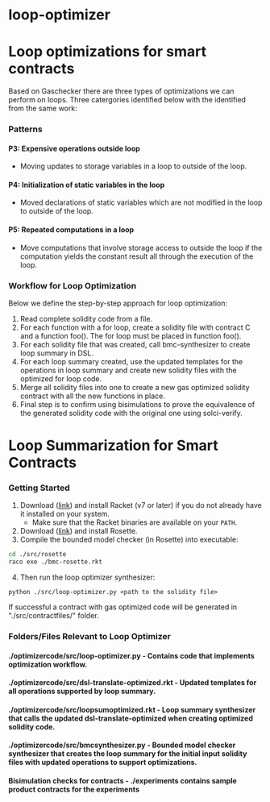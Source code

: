 # loop-optimizer
# Loop optimizations for smart contracts

Based on Gaschecker there are three types of optimizations we can perform on loops. Three catergories identified below with the identified from the same work: 

### Patterns

#### P3: Expensive operations outside loop

- Moving updates to storage variables in a loop to outside of the loop.  

#### P4: Initialization of static variables in the loop

- Moved declarations of static variables which are not modified in the loop to outside of the loop.

#### P5: Repeated computations in a loop

- Move computations that involve storage access to outside the loop if the computation yields the constant result all through the execution of the loop.

### Workflow for Loop Optimization

Below we define the step-by-step approach for loop optimization: 

1. Read complete solidity code from a file. 
2. For each function with a for loop, create a solidity file with contract C and a function foo(). The for loop must be placed in function foo().
3. For each solidity file that was created, call bmc-synthesizer to create loop summary in DSL.                                                                                                                                                                                                                                                                                                                                                                                                                                                                                                                                                                                                                                                                                                                                                                                                                                                                                                                                                                                                                                                                                                                                                                                                                                                                                                                                                                                         
4. For each loop summary created, use the updated templates for the operations in loop summary and create new solidity files with the optimized for loop code. 
5. Merge all solidity files into one to create a new gas optimized solidity contract with all the new functions in place. 
6. Final step is to confirm using bisimulations to prove the equivalence of the generated solidity code with the original one using solci-verify.

# Loop Summarization for Smart Contracts

### Getting Started

1. Download ([link](https://racket-lang.org/download/)) and install Racket (v7 or later) if you do not already have it installed on your system.
   - Make sure that the Racket binaries are available on your `PATH`.
2. Download ([link](https://github.com/emina/rosette)) and install Rosette.
3. Compile the bounded model checker (in Rosette) into executable:

```bash
cd ./src/rosette
raco exe ./bmc-rosette.rkt
```

4. Then run the loop optimizer synthesizer:

```
python ./src/loop-optimizer.py <path to the solidity file>
```

If successful a contract with gas optimized code will be generated in "./src/contractfiles/" folder. 

### Folders/Files Relevant to Loop Optimizer

#### ./optimizercode/src/loop-optimizer.py - Contains code that implements optimization workflow.
#### ./optimizercode/src/dsl-translate-optimized.rkt - Updated templates for all operations supported by loop summary.
#### ./optimizercode/src/loopsumoptimized.rkt - Loop summary synthesizer that calls the updated dsl-translate-optimized when creating optimized solidity code.
#### ./optimizercode/src/bmcsynthesizer.py - Bounded model checker synthesizer that creates the loop summary for the initial input solidity files with updated operations to support optimizations. 
#### Bisimulation checks for contracts - ./experiments contains sample product contracts for the experiments
